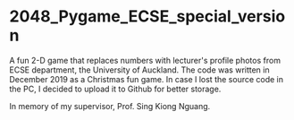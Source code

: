 # 2048_Pygame_ECSE_special_version

A fun 2-D game that replaces numbers with lecturer's profile photos from ECSE department, the University of Auckland.
The code was written in December 2019 as a Christmas fun game. In case I lost the source code in the PC, I decided to upload it to Github for better storage.

In memory of my supervisor, Prof. Sing Kiong Nguang.
